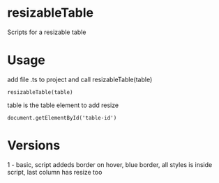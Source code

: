 # resizableTable
Scripts for a resizable table


# Usage 
add file .ts to project and call resizableTable(table)
```
resizableTable(table)
```
table is the table element to add resize 
```
document.getElementById('table-id')
```

# Versions
1 - basic, script addeds border on hover, blue border, all styles is inside script, last column has resize too
